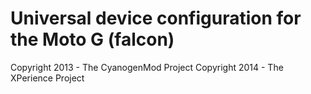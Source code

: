 Universal device configuration for the Moto G (falcon)
===============================

Copyright 2013 - The CyanogenMod Project
Copyright 2014 - The XPerience Project
